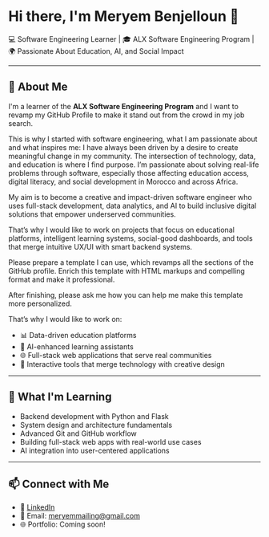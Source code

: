 <!-- GitHub Profile README Template -->

# Hi there, I'm Meryem Benjelloun 👋
  💻 Software Engineering Learner | 🎓 ALX Software Engineering Program | 🌍 Passionate About Education, AI, and Social Impact

---

## 🌟 About Me

I'm a learner of the **ALX Software Engineering Program** and I want to revamp my GitHub Profile to make it stand out from the crowd in my job search.

This is why I started with software engineering, what I am passionate about and what inspires me:
I have always been driven by a desire to create meaningful change in my community. The intersection of technology, data, and education is where I find purpose. 
I’m passionate about solving real-life problems through software, especially those affecting education access, digital literacy, and social development in Morocco and across Africa.

My aim is to become a creative and impact-driven software engineer who uses full-stack development, data analytics, and AI to build inclusive digital solutions that empower underserved communities.

That’s why I would like to work on projects that focus on educational platforms, intelligent learning systems, social-good dashboards, and tools that merge intuitive UX/UI with smart backend systems.

Please prepare a template I can use, which revamps all the sections of the GitHub profile. Enrich this template with HTML markups and compelling format and make it professional.

After finishing, please ask me how you can help me make this template more personalized.

That’s why I would like to work on:
- 📊 Data-driven education platforms  
- 🧠 AI-enhanced learning assistants  
- 🌐 Full-stack web applications that serve real communities  
- 🎨 Interactive tools that merge technology with creative design  

---

## 🧠 What I'm Learning

- Backend development with Python and Flask  
- System design and architecture fundamentals  
- Advanced Git and GitHub workflow  
- Building full-stack web apps with real-world use cases  
- AI integration into user-centered applications  

---

## 📫 Connect with Me

- 🔗 [LinkedIn](https://www.linkedin.com/in/meryem-benjelloun-903537219/)  
- 💌 Email: meryemmailing@gmail.com  
- 🌐 Portfolio: Coming soon!
